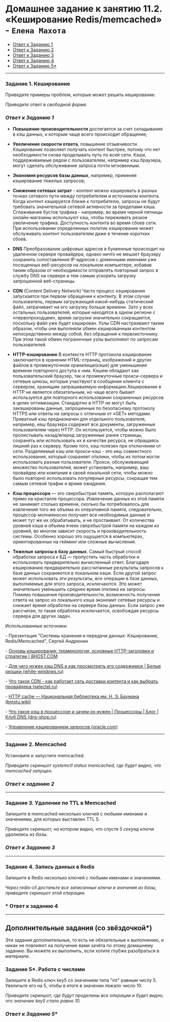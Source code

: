 # Домашнее задание к занятию 11.2. «Кеширование Redis/memcached» - `Елена Махота`

- [Ответ к Заданию 1](#1)
- [Ответ к Заданию 2](#2)
- [Ответ к Заданию 3](#3)
- [Ответ к Заданию 4](#4)
- [Ответ к Заданию 5*](#5)

---

### Задание 1. Кеширование 

Приведите примеры проблем, которые может решить кеширование. 

*Приведите ответ в свободной форме.*


### *<a name="1"> Ответ к Заданию 1 </a>*

- **Повышение производительности** достигается за счет складывания в кэш данных, к которым чаще всего происходит обращение;
- **Увеличение скорости ответа**, повышение отзывчивости. Кэширование позволяет получать контент быстрее, потому что нет необходимости снова проделывать путь по всей сети. Кэши, поддерживаемые рядом с пользователем, например кэш браузера, могут сделать обслуживание запроса почти мгновенным.
- **Экономия ресурсов базы данных**, например, применяя кэширование тяжелых запросов;
- **Снижение сетевых затрат** - контент можно кэшировать в разных точках сетевого пути между потребителем и источником контента. Когда контент кэшируется ближе к потребителю, запросы не будут требовать значительной сетевой активности за пределами кэша. Сглаживание бустов трафика - например, во время черной пятницы онлайн-магазины используют кэш, чтобы переживать резкое увеличение трафика. Доступность контента во время сбоев сети. При использовании определенных политик кэширование может обслуживать контент пользователям даже в течение коротких сбоев.


- **DNS** Преобразование цифровых адресов в буквенные происходит на удаленном сервере провайдера, однако ничто не мешает браузеру сохранить сопоставления IP-адресов с доменными именами уже посещенных веб-ресурсов на локальном компьютере, избавив таким образом от необходимости отправлять повторный запрос в службу DNS на сервере и тем самым ускорить загрузку запрошенной веб-страницы.
- **CDN** (Content Delivery Network)  Часто процесс кэширования запускается при первом обращении к контенту. В этом случае пользователь, первым загружающий какой-нибудь статический файл, затрачивает на его загрузку больше времени. Зато у всех остальных пользователей, которые находятся в одном регионе с «первопроходцем», время загрузки значительно сокращается, поскольку файл уже будет кэширован. Узлы CDN настраивают таким образом, чтобы они выполняли обмен кэшированным контентом непосредственно между собой, без обращения к первоисточнику. При этом такой обмен пограничные узлы выполняют по запросам пользователей.
- **HTTP-кэширование** В контексте HTTP протокола кэширование заключается в хранении HTML-страниц, изображений и других файлов в промежуточном хранилище(кэше) для уменьшения времени повторного доступа к ним. Кэшем обладают как пользовательский браузер, так и промежуточные прокси-сервера и сетевые шлюзы, которые участвуют в сообщении клиента с сервером, хранящим запрашиваемую информацию.Кеширование в HTTP не является обязательным, но чаще всего бывает используется для повторного использования сохраненных ресурсов в целях оптимизации. Стандартно в HTTP не могут быть закэшированы данные, запрошенные по безопасному протоколу HTTPS или ответы на запросы с отличным от «GET» методами.  Приватный кэш предназначен для отдельного пользователя, например, кеш браузера содержит все документы, загруженные пользователем через HTTP. Он используется, чтобы можно было пролистывать назад/вперед загруженные ранее страницы, сохранять или использовать их в качестве ресурса, не обращаясь лишний раз к серверу. Кроме того, кэш полезен при отключении от сети. Разделяемый кэш или прокси-кэш - это кеш совместного использования, который сохраняет отклики, чтобы их потом могли использовать разные пользователи. Прокси, обслуживающий множество пользователей, может установить, например, ваш провайдер или компания в своей  локальной сети,  чтобы можно было повторно использовать популярные ресурсы, сокращая тем самым сетевой трафик и время ожидания.
- **Кэш процессора** — это сверхбыстрая память, которую располагают прямо на кристалле процессора. Извлечение данных из этой памяти не занимает столько времени, сколько бы потребовалось для извлечения того же объема из оперативной памяти, следовательно, процессор молниеносно получает все необходимые данные и может тут же их обрабатывать, и не простаивает. От количества уровней кэша и объема ячеек сверхбыстрой памяти на каждом из уровней, во многом зависит скорость и производительность системы. Особенно хорошо это ощущается в компьютерах, ориентированных на гейминг или сложные вычисления.
- **Тяжелые запросы в базу данных**. Самый быстрый способ обработки запроса к БД — пропустить часть обработки и использовать предварительно вычисленный ответ. Благодаря кэшированию предварительно рассчитанные результаты запросов к базе данных сохраняются в локальном кэше. Если другой запрос может использовать эти результаты, все операции в базе данных, выполняемые для этого запроса, исключаются. Это может  значительно уменьшить среднее время отклика на запросы. Помимо повышения производительности, возможность получения ответа на запрос из локального кэша экономит сетевые ресурсы и снижает время обработки на сервере базы данных. Если запрос уже рассчитан, то такая обработка исключается, освобождая ресурсы сервера для других задач.


Использованные источники:

\- Презентация "Системы хранения и передачи данных: Кэширование, Redis/Memcached", Сергей Андрюнин 

\- [Основы кэширования: терминология, основные HTTP-заголовки и стратегии | 8HOST.COM](https://www.8host.com/blog/osnovy-keshirovaniya-terminologiya-osnovnye-http-zagolovki-i-strategii/)

\- [Для чего нужен кэш DNS и как просмотреть его содержимое | Белые окошки (white-windows.ru)](https://www.white-windows.ru/dlya-chego-nuzhen-kesh-dns-i-kak-prosmotret-ego-soderzhimoe/?ysclid=le35fcl1wu888581080)

\- [Что такое CDN - как работает сеть доставки контента и как выбрать провайдера (selectel.ru)](https://selectel.ru/blog/review-cdn/?ysclid=le35kg5jpg488759074)

\- [HTTP cache — Национальная библиотека им. Н. Э. Баумана (bmstu.wiki)](https://ru.bmstu.wiki/HTTP_cache)

\- [Что такое кэш в процессоре и зачем он нужен | Процессоры | Блог | Клуб DNS (dns-shop.ru)](https://club.dns-shop.ru/blog/t-100-protsessoryi/37338-chto-takoe-kesh-v-protsessore-i-zachem-on-nujen/?ysclid=le35z08lrs50761734&utm_referrer=https%3A%2F%2Fyandex.ru%2F)

\- [Управление кэшированием запросов (oracle.com)](https://docs.oracle.com/cloud/help/ru/analytics-cloud/ACABI/GUID-C9C7EBEE-4C49-4F7F-980E-92A1DCFE24A3.htm#ACABI-GUID-1AB66403-BA5E-4796-B8FD-FA4ECA2C7144)


---

### Задание 2. Memcached

Установите и запустите memcached.

*Приведите скриншот systemctl status memcached, где будет видно, что memcached запущен.*

### *<a name="2"> Ответ к заданию 2</a>*

---

### Задание 3. Удаление по TTL в Memcached

Запишите в memcached несколько ключей с любыми именами и значениями, для которых выставлен TTL 5. 

*Приведите скриншот, на котором видно, что спустя 5 секунд ключи удалились из базы.*

### *<a name="3"> Ответ к Заданию 3</a>*

---

### Задание 4. Запись данных в Redis

Запишите в Redis несколько ключей с любыми именами и значениями. 

*Через redis-cli достаньте все записанные ключи и значения из базы, приведите скриншот этой операции.*

### *<a name="4"> Ответ к заданию 4</a>


---

## Дополнительные задания (со звёздочкой*)
Эти задания дополнительные, то есть не обязательные к выполнению, и никак не повлияют на получение вами зачёта по этому домашнему заданию. Вы можете их выполнить, если хотите глубже разобраться в материале.

### Задание 5*. Работа с числами 

Запишите в Redis ключ key5 со значением типа "int" равным числу 5. Увеличьте его на 5, чтобы в итоге в значении лежало число 10.  

*Приведите скриншот, где будут проделаны все операции и будет видно, что значение key5 стало равно 10.*

### *<a name="5"> Ответ к Заданию 5*</a>*

